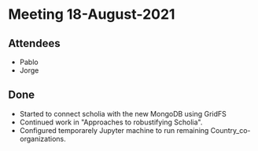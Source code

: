 
# Meeting 18-August-2021

## Attendees 

- Pablo
- Jorge

## Done
- Started to connect scholia with the new MongoDB using GridFS
- Continued work in "Approaches to robustifying Scholia".
- Configured temporarely Jupyter machine to run remaining Country_co-organizations.
